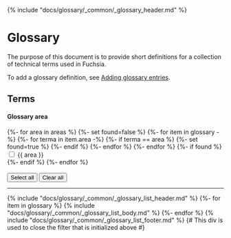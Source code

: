 {% include "docs/glossary/_common/_glossary_header.md" %}

<!--The Fuchsia glossary uses templates to load definitions from _glossary.yaml. View
the fully rendered glossary at https://fuchsia.dev/fuchsia-src/glossary-->

# Glossary

The purpose of this document is to provide short definitions for a collection of
technical terms used in Fuchsia.

To add a glossary definition, see [Adding glossary entries](/docs/contribute/docs/glossary-entries.md).

## Terms

<div class="form-checkbox">
  <h4 class="showalways">Glossary area</h4>
<form id="filter-checkboxes-reset">
  {%- for area in areas %}
    {%- set found=false %}
    {%- for item in glossary -%}
        {%- for terma in item.area -%}
          {%- if terma == area %}
            {%- set found=true %}
          {%- endif %}
        {%- endfor %}
    {%- endfor %}
    {%- if found %}
      <div class="checkbox-div">
        <input type="checkbox" id="checkbox-reset-{{ area }}">
        <label for="checkbox-reset-{{ area }}">{{ area }}</label>
      </div>
    {%- endif %}
  {%- endfor %}
  <br>
  <br>
  <button class="select-all">Select all</button>
  <button class="clear-all">Clear all</button>
  <hr>
</form>

{% include "docs/glossary/_common/_glossary_list_header.md" %}
{%- for item in glossary %}
  {% include "docs/glossary/_common/_glossary_list_body.md" %}
{%- endfor %}
{% include "docs/glossary/_common/_glossary_list_footer.md" %}
{# This div is used to close the filter that is initialized above #}
</div>
